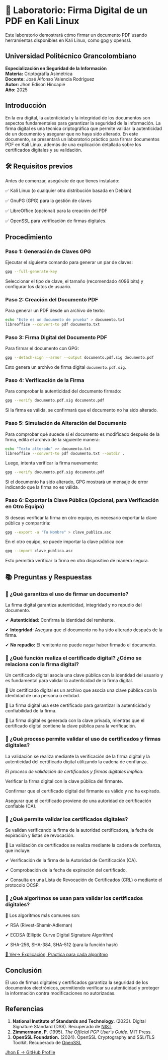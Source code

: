 # 🔬 Laboratorio: Firma Digital de un PDF en Kali Linux
Este laboratorio demostrará cómo firmar un documento PDF usando herramientas disponibles en Kali Linux, como gpg y openssl.

## **Universidad Politécnico Grancolombiano**  
**Especialización en Seguridad de la Información**  
**Materia:** Criptografía Asimétrica  
**Docente:** José Alfonso Valencia Rodríguez  
**Autor:** Jhon Edison Hincapié  
**Año:** 2025  

## Introducción

En la era digital, la autenticidad y la integridad de los documentos son aspectos fundamentales para garantizar la seguridad de la información. La firma digital es una técnica criptográfica que permite validar la autenticidad de un documento y asegurar que no haya sido alterado. En este documento, se presentará un laboratorio práctico para firmar documentos PDF en Kali Linux, además de una explicación detallada sobre los certificados digitales y su validación.




## 🛠 Requisitos previos

Antes de comenzar, asegúrate de que tienes instalado:

✅ Kali Linux (o cualquier otra distribución basada en Debian)

✅ GnuPG (GPG) para la gestión de claves

✅ LibreOffice (opcional) para la creación del PDF

✅ OpenSSL para verificación de firmas digitales.



## Procedimiento

### Paso 1: Generación de Claves GPG
Ejecutar el siguiente comando para generar un par de claves:
```bash
gpg --full-generate-key
```
Seleccionar el tipo de clave, el tamaño (recomendado 4096 bits) y configurar los datos de usuario.

### Paso 2: Creación del Documento PDF
Para generar un PDF desde un archivo de texto:
```bash
echo "Este es un documento de prueba" > documento.txt
libreoffice --convert-to pdf documento.txt
```

### Paso 3: Firma Digital del Documento PDF
Para firmar el documento con GPG:
```bash
gpg --detach-sign --armor --output documento.pdf.sig documento.pdf
```
Esto genera un archivo de firma digital `documento.pdf.sig`.

### Paso 4: Verificación de la Firma
Para comprobar la autenticidad del documento firmado:
```bash
gpg --verify documento.pdf.sig documento.pdf
```
Si la firma es válida, se confirmará que el documento no ha sido alterado.

### Paso 5: Simulación de Alteración del Documento
Para comprobar qué sucede si el documento es modificado después de la firma, edita el archivo de la siguiente manera:
```bash
echo "Texto alterado" >> documento.txt
libreoffice --convert-to pdf documento.txt --outdir .
```
Luego, intenta verificar la firma nuevamente:
```bash
gpg --verify documento.pdf.sig documento.pdf
```
Si el documento ha sido alterado, GPG mostrará un mensaje de error indicando que la firma no es válida.

### Paso 6: Exportar la Clave Pública (Opcional, para Verificación en Otro Equipo)
Si deseas verificar la firma en otro equipo, es necesario exportar la clave pública y compartirla:
```bash
gpg --export -a "Tu Nombre" > clave_publica.asc
```
En el otro equipo, se puede importar la clave pública con:
```bash
gpg --import clave_publica.asc
```
Esto permitirá verificar la firma en otro dispositivo de manera segura.



## 📚 Preguntas y Respuestas

### 📌 ¿Qué garantiza el uso de firmar un documento?

La firma digital garantiza autenticidad, integridad y no repudio del documento.

✔ **Autenticidad:** Confirma la identidad del remitente.

✔ **Integridad:** Asegura que el documento no ha sido alterado después de la firma.

✔ **No repudio:** El remitente no puede negar haber firmado el documento.


### 📌 ¿Qué función realiza el certificado digital? ¿Cómo se relaciona con la firma digital?

Un certificado digital asocia una clave pública con la identidad del usuario y es fundamental para validar la autenticidad de la firma digital.

🔹 Un certificado digital es un archivo que asocia una clave pública con la identidad de una persona o entidad.

🔹 La firma digital usa este certificado para garantizar la autenticidad y confiabilidad de la firma.

🔹 La firma digital es generada con la clave privada, mientras que el certificado digital contiene la clave pública para la verificación.


### 📌 ¿Qué proceso permite validar el uso de certificados y firmas digitales?

La validación se realiza mediante la verificación de la firma digital y la autenticidad del certificado digital utilizando la cadena de confianza.

*El proceso de validación de certificados y firmas digitales implica:*

Verificar la firma digital con la clave pública del firmante.

Confirmar que el certificado digital del firmante es válido y no ha expirado.

Asegurar que el certificado proviene de una autoridad de certificación confiable (CA).

### 📌 ¿Qué permite validar los certificados digitales?

Se validan verificando la firma de la autoridad certificadora, la fecha de expiración y listas de revocación.

🔹 La validación de certificados se realiza mediante la cadena de confianza, que incluye:

✔ Verificación de la firma de la Autoridad de Certificación (CA).

✔ Comprobación de la fecha de expiración del certificado.

✔ Consulta en una Lista de Revocación de Certificados (CRL) o mediante el protocolo OCSP.

### 📌 ¿Qué algoritmos se usan para validar los certificados digitales?

🔹 Los algoritmos más comunes son:


✔ RSA (Rivest-Shamir-Adleman)

✔ ECDSA (Elliptic Curve Digital Signature Algorithm)

✔ SHA-256, SHA-384, SHA-512 (para la función hash)

[🔎 Ver-> Explicación, Practica para cada algoritmo](https://github.com/jhoney787813/laboratorio_firma_digitales_pfd_kali_linux/blob/main/practica_algoritmos_clave_publica.md)




## Conclusión
El uso de firmas digitales y certificados garantiza la seguridad de los documentos electrónicos, permitiendo verificar su autenticidad y proteger la información contra modificaciones no autorizadas.


## Referencias

1. **National Institute of Standards and Technology.** (2023). Digital Signature Standard (DSS). Recuperado de [NIST](https://www.nist.gov)
2. **Zimmermann, P.** (1995). *The Official PGP User's Guide*. MIT Press.
3. **OpenSSL Foundation.** (2024). OpenSSL Cryptography and SSL/TLS Toolkit. Recuperado de [OpenSSL](https://www.openssl.org)


[Jhon E -> GitHub Profile](https://github.com/jhoney787813/)
